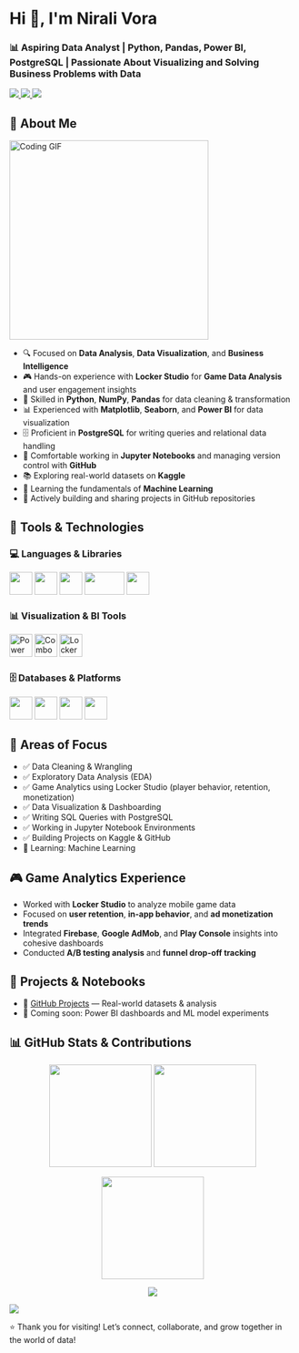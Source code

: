 <h1 align="left">Hi 👋, I'm Nirali Vora</h1>
<h3 align="left">📊 Aspiring Data Analyst | Python, Pandas, Power BI, PostgreSQL | Passionate About Visualizing and Solving Business Problems with Data</h3>

<p align="left">
  <a href="https://github.com/nirali-vora" target="_blank">
    <img src="https://img.shields.io/badge/GitHub-nirali--vora-181717?style=flat&logo=github" />
  </a>
  <a href="https://www.linkedin.com/in/nirali-vora-948230240/" target="_blank">
    <img src="https://img.shields.io/badge/LinkedIn-nirali--vora-0A66C2?style=flat&logo=linkedin&logoColor=white" />
  </a>
  <a href="mailto:niralivora1303@gmail.com" target="_blank">
    <img src="https://img.shields.io/badge/Email-niralivora1303@gmail.com-D14836?style=flat&logo=gmail&logoColor=white" />
  </a>
</p>

## 🚀 About Me

<div align="left">
  <img src="https://media.giphy.com/media/qgQUggAC3Pfv687qPC/giphy.gif" width="350" alt="Coding GIF" />
</div>  

- 🔍 Focused on **Data Analysis**, **Data Visualization**, and **Business Intelligence**
- 🎮 Hands-on experience with **Locker Studio** for **Game Data Analysis** and user engagement insights
- 🐍 Skilled in **Python**, **NumPy**, **Pandas** for data cleaning & transformation
- 📊 Experienced with **Matplotlib**, **Seaborn**, and **Power BI** for data visualization
- 🗄️ Proficient in **PostgreSQL** for writing queries and relational data handling
- 📁 Comfortable working in **Jupyter Notebooks** and managing version control with **GitHub**
- 📚 Exploring real-world datasets on **Kaggle**
- 🤖 Learning the fundamentals of **Machine Learning**
- 🚀 Actively building and sharing projects in GitHub repositories

## 💼 Tools & Technologies

### 💻 Languages & Libraries
<p align="left">
  <img src="https://cdn.jsdelivr.net/gh/devicons/devicon/icons/python/python-original.svg" width="40" height="40" />
  <img src="https://cdn.jsdelivr.net/gh/devicons/devicon/icons/pandas/pandas-original.svg" width="40" height="40" />
  <img src="https://cdn.jsdelivr.net/gh/devicons/devicon/icons/numpy/numpy-original.svg" width="40" height="40" />
  <img src="https://seaborn.pydata.org/_static/logo-wide-lightbg.svg" width="70" height="40" />
  <img src="https://cdn.jsdelivr.net/gh/devicons/devicon/icons/matplotlib/matplotlib-original.svg" width="40" height="40" />
</p>

### 📊 Visualization & BI Tools
<p align="left">
  <img src="https://img.icons8.com/color/48/000000/power-bi.png" width="40" height="40" alt="Power BI"/>
  <img src="https://img.icons8.com/color/48/combo-chart--v1.png" width="40" alt="Combo Chart Icon" />
  <img src="https://img.icons8.com/external-flatart-icons-outline-flatarticons/64/external-analytics-data-science-flatart-icons-outline-flatarticons.png" width="40" height="40" alt="Locker Studio" title="Locker Studio"/>
</p>

### 🗄️ Databases & Platforms
<p align="left">
  <img src="https://cdn.jsdelivr.net/gh/devicons/devicon/icons/postgresql/postgresql-original.svg" width="40" height="40" />
  <img src="https://cdn.jsdelivr.net/gh/devicons/devicon/icons/jupyter/jupyter-original.svg" width="40" height="40" />
  <img src="https://cdn.jsdelivr.net/gh/devicons/devicon/icons/github/github-original.svg" width="40" height="40" />
  <img src="https://cdn.jsdelivr.net/gh/devicons/devicon/icons/kaggle/kaggle-original.svg" width="40" height="40" />
</p>

## 📌 Areas of Focus

- ✅ Data Cleaning & Wrangling
- ✅ Exploratory Data Analysis (EDA)
- ✅ Game Analytics using Locker Studio (player behavior, retention, monetization)
- ✅ Data Visualization & Dashboarding
- ✅ Writing SQL Queries with PostgreSQL
- ✅ Working in Jupyter Notebook Environments
- ✅ Building Projects on Kaggle & GitHub
- 🚧 Learning: Machine Learning


## 🎮 Game Analytics Experience

- Worked with **Locker Studio** to analyze mobile game data
- Focused on **user retention**, **in-app behavior**, and **ad monetization trends**
- Integrated **Firebase**, **Google AdMob**, and **Play Console** insights into cohesive dashboards
- Conducted **A/B testing analysis** and **funnel drop-off tracking**

  
## 📁 Projects & Notebooks

- 🔹 [GitHub Projects](https://github.com/nirali-vora) — Real-world datasets & analysis
- 🔹 Coming soon: Power BI dashboards and ML model experiments

## 📊 GitHub Stats & Contributions

<p align="center">
  <img src="https://github-readme-stats.vercel.app/api?username=nirali-vora&show_icons=true&theme=radical&count_private=true" height="180" />
  <img src="https://github-readme-stats.vercel.app/api/top-langs/?username=nirali-vora&layout=compact&theme=radical" height="180" />
</p>

<p align="center">
  <img src="https://streak-stats.demolab.com?user=nirali-vora&theme=radical&hide_border=false" height="180" />
</p>

<p align="center">
  <img src="https://github-profile-trophy.vercel.app/?username=nirali-vora&theme=radical&margin-w=15&margin-h=15" />
</p>
<p align="left">
  <img src="https://komarev.com/ghpvc/?username=nirali-vora&label=Profile%20views&color=dc143c&style=flat" />
</p>

<p align="left"> 
  ⭐ Thank you for visiting!  
  Let’s connect, collaborate, and grow together in the world of data!
</p>
